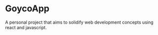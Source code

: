 # GoycoApp
A personal project that aims to solidify web development concepts using react and javascript.
